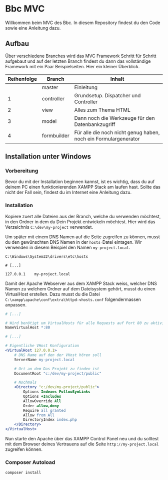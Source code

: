 # Bbc MVC

Willkommen beim MVC des Bbc. In diesem Repository findest du den Code sowie eine Anleitung dazu.

## Aufbau

Über verschiedene Branches wird das MVC Framework Schritt für Schritt aufgebaut und auf der letzten Branch findest du dann das vollständige Framework mit ein Paar Beispielseiten. Hier ein kleiner Überblick.

| Reihenfolge | Branch      | Inhalt                                                          |
|-------------|-------------|-----------------------------------------------------------------|
|             | master      | Einleitung                                                      |
| 1           | controller  | Grundsetup. Dispatcher und Controller                           |
| 2           | view        | Alles zum Thema HTML                                            |
| 3           | model       | Dann noch die Werkzeuge für den Datenbankzugriff                |
| 4           | formbuilder | Für alle die noch nicht genug haben, noch ein Formulargenerator |

## Installation unter Windows

### Vorbereitung

Bevor du mit der Installation beginnen kannst, ist es wichtig, dass du auf deinem PC einen funktionierenden XAMPP Stack am laufen hast. Sollte das nicht der Fall sein, findest du im Internet eine Anleitung dazu.

### Installation

Kopiere zuert alle Dateien aus der Branch, welche du verwenden möchtest, in den Ordner in dem du Dein Projekt entwickeln möchtest. Hier wird das Verzeichnis `C:\dev\my-project` verwendet.

Um später mit einem DNS Namen auf die Seite zugreifen zu können, musst du den gewünschten DNS Namen in der `hosts`-Datei eintagen. Wir verwenden in diesem Beispiel den Namen `my-project.local`.

`C:\Windows\System32\drivers\etc\hosts`
```
# [...]

127.0.0.1    my-project.local
```

Damit der Apache Webserver aus dem XAMPP Stack weiss, welcher DNS Namen zu welchem Ordner auf dem Dateisystem gehört, musst du einen VirtualHost erstellen. Dazu musst du die Datei `C:\xampp\apache\conf\extra\httpd-vhosts.conf` folgendermassen anpassen.

```apache
# [...]

# Wird benötigt um VirtualHosts für alle Requests auf Port 80 zu aktivieren
NameVirtualHost *:80

# [...]

# Eigentliche VHost Konfiguration
<VirtualHost 127.0.0.1>
    # DNS Name auf den der VHost hören soll
    ServerName my-project.local

    # Ort an dem Das Projekt zu finden ist
    DocumentRoot "c:/dev/my-project/public"

    # Nochmals
    <Directory "c:/dev/my-project/public">
        Options Indexes FollowSymLinks
        Options +Includes
        AllowOverride All
        Order allow,deny
        Require all granted
        Allow from All
        DirectoryIndex index.php
    </Directory>
</VirtualHost>
```

Nun starte den Apache über das XAMPP Control Panel neu und du solltest mit dem Browser deines Vertrauens auf die Seite `http://my-project.local` zugreifen können.

### Composer Autoload

```
composer install
```

